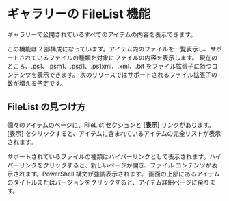 # ギャラリーの FileList 機能

ギャラリーで公開されているすべてのアイテムの内容を表示できます。 

この機能は 2 部構成になっています。アイテム内のファイルを一覧表示し、サポートされているファイルの種類を対象にファイルの内容を表示します。 現在のところ、.ps1、.psm1、.psd1、.ps1xml、.xml、.txt をファイル拡張子に持つコンテンツを表示できます。 次のリリースではサポートされるファイル拡張子の数が増える予定です。 

## FileList の見つけ方
個々のアイテムのページに、FileList セクションと **[表示]** リンクがあります。 [表示] をクリックすると、アイテムに含まれているアイテムの完全リストが表示されます。

サポートされているファイルの種類はハイパーリンクとして表示されます。ハイパーリンクをクリックすると、新しいページが開き、ファイル コンテンツが表示されます。PowerShell 構文が強調表示されます。 画面の上部にあるアイテムのタイトルまたはバージョンをクリックすると、アイテム詳細ページに戻ります。


<!--HONumber=Aug16_HO3-->


